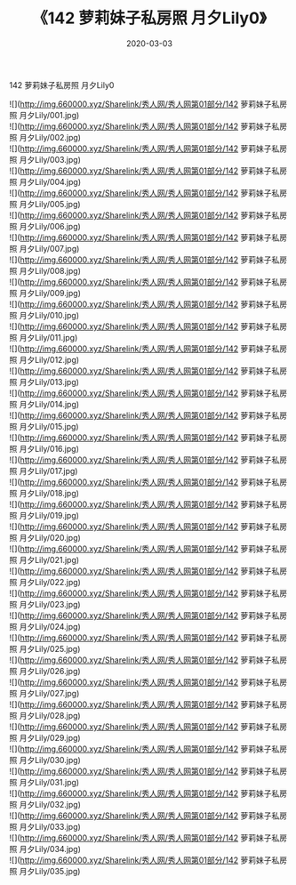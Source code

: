 ﻿---
layout: post
title:  《142 萝莉妹子私房照 月夕Lily0》
date:   2020-03-03
img: http://img.660000.xyz/Sharelink/秀人网/秀人网第01部分/142 萝莉妹子私房照 月夕Lily0/000.jpg
categories: [美女, 清纯, 唯美]
---

142 萝莉妹子私房照 月夕Lily0

  ![](http://img.660000.xyz/Sharelink/秀人网/秀人网第01部分/142 萝莉妹子私房照 月夕Lily/001.jpg) <br> ![](http://img.660000.xyz/Sharelink/秀人网/秀人网第01部分/142 萝莉妹子私房照 月夕Lily/002.jpg) <br> ![](http://img.660000.xyz/Sharelink/秀人网/秀人网第01部分/142 萝莉妹子私房照 月夕Lily/003.jpg) <br> ![](http://img.660000.xyz/Sharelink/秀人网/秀人网第01部分/142 萝莉妹子私房照 月夕Lily/004.jpg) <br> ![](http://img.660000.xyz/Sharelink/秀人网/秀人网第01部分/142 萝莉妹子私房照 月夕Lily/005.jpg) <br> ![](http://img.660000.xyz/Sharelink/秀人网/秀人网第01部分/142 萝莉妹子私房照 月夕Lily/006.jpg) <br> ![](http://img.660000.xyz/Sharelink/秀人网/秀人网第01部分/142 萝莉妹子私房照 月夕Lily/007.jpg) <br> ![](http://img.660000.xyz/Sharelink/秀人网/秀人网第01部分/142 萝莉妹子私房照 月夕Lily/008.jpg) <br> ![](http://img.660000.xyz/Sharelink/秀人网/秀人网第01部分/142 萝莉妹子私房照 月夕Lily/009.jpg) <br> ![](http://img.660000.xyz/Sharelink/秀人网/秀人网第01部分/142 萝莉妹子私房照 月夕Lily/010.jpg) <br> ![](http://img.660000.xyz/Sharelink/秀人网/秀人网第01部分/142 萝莉妹子私房照 月夕Lily/011.jpg) <br> ![](http://img.660000.xyz/Sharelink/秀人网/秀人网第01部分/142 萝莉妹子私房照 月夕Lily/012.jpg) <br> ![](http://img.660000.xyz/Sharelink/秀人网/秀人网第01部分/142 萝莉妹子私房照 月夕Lily/013.jpg) <br> ![](http://img.660000.xyz/Sharelink/秀人网/秀人网第01部分/142 萝莉妹子私房照 月夕Lily/014.jpg) <br> ![](http://img.660000.xyz/Sharelink/秀人网/秀人网第01部分/142 萝莉妹子私房照 月夕Lily/015.jpg) <br> ![](http://img.660000.xyz/Sharelink/秀人网/秀人网第01部分/142 萝莉妹子私房照 月夕Lily/016.jpg) <br> ![](http://img.660000.xyz/Sharelink/秀人网/秀人网第01部分/142 萝莉妹子私房照 月夕Lily/017.jpg) <br> ![](http://img.660000.xyz/Sharelink/秀人网/秀人网第01部分/142 萝莉妹子私房照 月夕Lily/018.jpg) <br> ![](http://img.660000.xyz/Sharelink/秀人网/秀人网第01部分/142 萝莉妹子私房照 月夕Lily/019.jpg) <br> ![](http://img.660000.xyz/Sharelink/秀人网/秀人网第01部分/142 萝莉妹子私房照 月夕Lily/020.jpg) <br> ![](http://img.660000.xyz/Sharelink/秀人网/秀人网第01部分/142 萝莉妹子私房照 月夕Lily/021.jpg) <br> ![](http://img.660000.xyz/Sharelink/秀人网/秀人网第01部分/142 萝莉妹子私房照 月夕Lily/022.jpg) <br> ![](http://img.660000.xyz/Sharelink/秀人网/秀人网第01部分/142 萝莉妹子私房照 月夕Lily/023.jpg) <br> ![](http://img.660000.xyz/Sharelink/秀人网/秀人网第01部分/142 萝莉妹子私房照 月夕Lily/024.jpg) <br> ![](http://img.660000.xyz/Sharelink/秀人网/秀人网第01部分/142 萝莉妹子私房照 月夕Lily/025.jpg) <br> ![](http://img.660000.xyz/Sharelink/秀人网/秀人网第01部分/142 萝莉妹子私房照 月夕Lily/026.jpg) <br> ![](http://img.660000.xyz/Sharelink/秀人网/秀人网第01部分/142 萝莉妹子私房照 月夕Lily/027.jpg) <br> ![](http://img.660000.xyz/Sharelink/秀人网/秀人网第01部分/142 萝莉妹子私房照 月夕Lily/028.jpg) <br> ![](http://img.660000.xyz/Sharelink/秀人网/秀人网第01部分/142 萝莉妹子私房照 月夕Lily/029.jpg) <br> ![](http://img.660000.xyz/Sharelink/秀人网/秀人网第01部分/142 萝莉妹子私房照 月夕Lily/030.jpg) <br> ![](http://img.660000.xyz/Sharelink/秀人网/秀人网第01部分/142 萝莉妹子私房照 月夕Lily/031.jpg) <br> ![](http://img.660000.xyz/Sharelink/秀人网/秀人网第01部分/142 萝莉妹子私房照 月夕Lily/032.jpg) <br> ![](http://img.660000.xyz/Sharelink/秀人网/秀人网第01部分/142 萝莉妹子私房照 月夕Lily/033.jpg) <br> ![](http://img.660000.xyz/Sharelink/秀人网/秀人网第01部分/142 萝莉妹子私房照 月夕Lily/034.jpg) <br> ![](http://img.660000.xyz/Sharelink/秀人网/秀人网第01部分/142 萝莉妹子私房照 月夕Lily/035.jpg) <br>